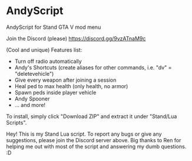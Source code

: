 # AndyScript
AndyScript for Stand GTA V mod menu

Join the Discord (please)
https://discord.gg/9vzATnaM9c

(Cool and unique) Features list:
- Turn off radio automatically
- Andy's Shortcuts (create aliases for other commands, i.e. "dv" = "deletevehicle")
- Give every weapon after joining a session
- Heal ped to max health (only health, no armor)
- Spawn peds inside player vehicle
- Andy Spooner
- ... and more!

To install, simply click "Download ZIP" and extract it under "Stand/Lua Scripts".

Hey! This is my Stand Lua script. To report any bugs or give any suggestions, please join the Discord server above. Big thanks to Ren for helping me out with most of the script and answering my dumb questions. :D
